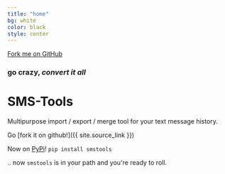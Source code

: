 ```yaml
---
title: "home"
bg: white
color: black
style: center
---
```


<span id="forkongithub">
  <a href="{{ site.source_link }}" class="bg-red">
    Fork me on GitHub
  </a>
</span>

### go crazy, *convert it all*

<h1 class="text-blue"><i class="fa fa-comments fa-2x" style="vertical-align:-12px;"></i> <strong>SMS-Tools</strong></h1>

Multipurpose import / export / merge tool for your text message history.

Go [fork it on github!]({{ site.source_link }})

Now on [PyPi](https://pypi.python.org/pypi/SMSTools)! `pip install smstools`

.. now `smstools` is in your path and you're ready to roll.

